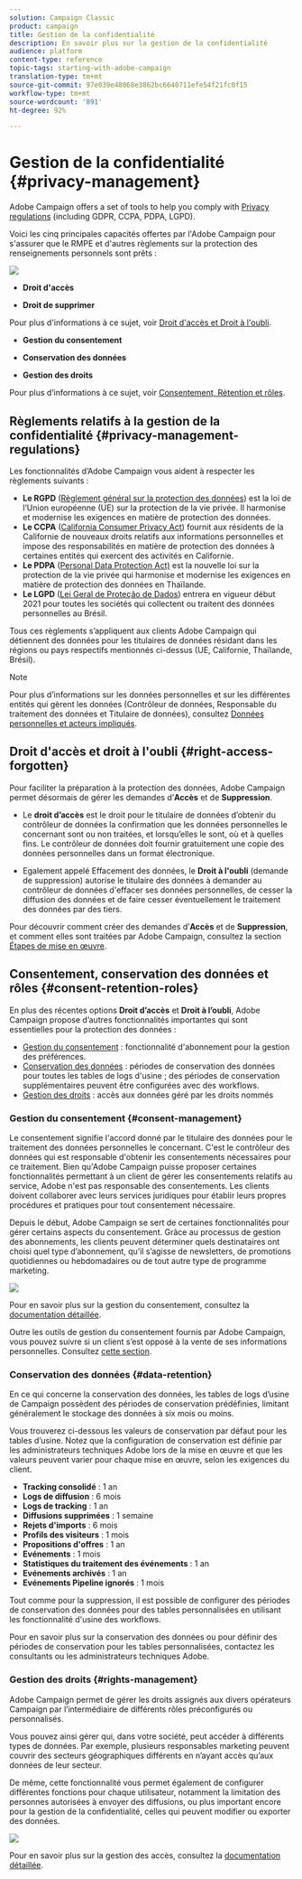 ```yaml
---
solution: Campaign Classic
product: campaign
title: Gestion de la confidentialité
description: En savoir plus sur la gestion de la confidentialité
audience: platform
content-type: reference
topic-tags: starting-with-adobe-campaign
translation-type: tm+mt
source-git-commit: 97e039e48068e3862bc6640711efe54f21fc0f15
workflow-type: tm+mt
source-wordcount: '891'
ht-degree: 92%

---
```



# Gestion de la confidentialité {#privacy-management}

Adobe Campaign offers a set of tools to help you comply with [Privacy regulations](#privacy-management-regulations) (including GDPR, CCPA, PDPA, LGPD).

Voici les cinq principales capacités offertes par l&#39;Adobe Campaign pour s&#39;assurer que le RMPE et d&#39;autres règlements sur la protection des renseignements personnels sont prêts :

![](assets/privacy-gdpr-use-cases.png)

* **Droit d&#39;accès**

* **Droit de supprimer**

Pour plus d&#39;informations à ce sujet, voir [Droit d&#39;accès et Droit à l&#39;oubli](#right-access-forgotten).

* **Gestion du consentement**

* **Conservation des données**

* **Gestion des droits**

Pour plus d’informations à ce sujet, voir [Consentement, Rétention et rôles](#consent-retention-roles).

<!--This section presents general information on what Privacy management is and the features provided by Adobe Campaign to manage the [Right to Access and Right to be Forgotten](#right-access-forgotten).

It also contains information on important features to manage Privacy ([Consent, Retention and Roles](#consent-retention-roles)), as well as best practices to help you with your Privacy compliance when using Adobe Campaign.-->

## Règlements relatifs à la gestion de la confidentialité {#privacy-management-regulations}

Les fonctionnalités d’Adobe Campaign vous aident à respecter les règlements suivants :

* **Le RGPD** ([Règlement général sur la protection des données](https://ec.europa.eu/info/law/law-topic/data-protection/reform/what-does-general-data-protection-regulation-gdpr-govern_en)) est la loi de l’Union européenne (UE) sur la protection de la vie privée. Il harmonise et modernise les exigences en matière de protection des données.
* **Le CCPA** ([California Consumer Privacy Act](https://leginfo.legislature.ca.gov/faces/codes_displayText.xhtml?lawCode=CIV&amp;division=3.&amp;title=1.81.5.&amp;part=4.&amp;chapter=&amp;article=)) fournit aux résidents de la Californie de nouveaux droits relatifs aux informations personnelles et impose des responsabilités en matière de protection des données à certaines entités qui exercent des activités en Californie.
* **Le PDPA** ([Personal Data Protection Act)](https://secureprivacy.ai/thailand-pdpa-summary-what-businesses-need-to-know/) est la nouvelle loi sur la protection de la vie privée qui harmonise et modernise les exigences en matière de protection des données en Thaïlande.
* **Le LGPD** ([Lei Geral de Proteção de Dados](https://iapp.org/media/pdf/resource_center/Brazilian_General_Data_Protection_Law.pdf)) entrera en vigueur début 2021 pour toutes les sociétés qui collectent ou traitent des données personnelles au Brésil.

Tous ces règlements s’appliquent aux clients Adobe Campaign qui détiennent des données pour les titulaires de données résidant dans les régions ou pays respectifs mentionnés ci-dessus (UE, Californie, Thaïlande, Brésil).

<!--Several Privacy capabilities are available in Adobe Campaign, including consent management, data retention settings, and rights management. See [Consent, Retention and Roles](#consent-retention-roles). In addition to this, Adobe Campaign helps facilitate your readiness as Data Controller for certain Privacy requests. See [Right to Access and Right to be Forgotten](#right-access-forgotten).-->

>[!NOTE]
>
>Pour plus d’informations sur les données personnelles et sur les différentes entités qui gèrent les données (Contrôleur de données, Responsable du traitement des données et Titulaire de données), consultez [Données personnelles et acteurs impliqués](../../platform/using/privacy-and-recommendations.md#personal-data).

## Droit d&#39;accès et droit à l&#39;oubli {#right-access-forgotten}

Pour faciliter la préparation à la protection des données, Adobe Campaign permet désormais de gérer les demandes d’**Accès** et de **Suppression**.

* Le **droit d’accès** est le droit pour le titulaire de données d’obtenir du contrôleur de données la confirmation que les données personnelles le concernant sont ou non traitées, et lorsqu’elles le sont, où et à quelles fins. Le contrôleur de données doit fournir gratuitement une copie des données personnelles dans un format électronique.

* Egalement appelé Effacement des données, le **Droit à l&#39;oubli** (demande de suppression) autorise le titulaire des données à demander au contrôleur de données d&#39;effacer ses données personnelles, de cesser la diffusion des données et de faire cesser éventuellement le traitement des données par des tiers.

Pour découvrir comment créer des demandes d’**Accès** et de **Suppression**, et comment elles sont traitées par Adobe Campaign, consultez la section [Étapes de mise en œuvre](../../platform/using/privacy-requests.md).

<!--Tutorials on Privacy management in Campaign Standard are also available [here](https://docs.adobe.com/content/help/en/campaign-standard-learn/tutorials/privacy/privacy-overview.html).
https://experienceleague.corp.adobe.com/docs/campaign-standard-learn/tutorials/privacy/privacy-overview.html?lang=en-->

## Consentement, conservation des données et rôles {#consent-retention-roles}

En plus des récentes options **Droit d’accès** et **Droit à l’oubli**, Adobe Campaign propose d’autres fonctionnalités importantes qui sont essentielles pour la protection des données :

* [Gestion du consentement](#consent-management) : fonctionnalité d&#39;abonnement pour la gestion des préférences.
* [Conservation des données](#data-retention) : périodes de conservation des données pour toutes les tables de logs d&#39;usine ; des périodes de conservation supplémentaires peuvent être configurées avec des workflows.
* [Gestion des droits](#rights-management) : accès aux données géré par les droits nommés

### Gestion du consentement {#consent-management}

Le consentement signifie l&#39;accord donné par le titulaire des données pour le traitement des données personnelles le concernant. C&#39;est le contrôleur des données qui est responsable d&#39;obtenir les consentements nécessaires pour ce traitement. Bien qu&#39;Adobe Campaign puisse proposer certaines fonctionnalités permettant à un client de gérer les consentements relatifs au service, Adobe n&#39;est pas responsable des consentements. Les clients doivent collaborer avec leurs services juridiques pour établir leurs propres procédures et pratiques pour tout consentement nécessaire.

Depuis le début, Adobe Campaign se sert de certaines fonctionnalités pour gérer certains aspects du consentement. Grâce au processus de gestion des abonnements, les clients peuvent déterminer quels destinataires ont choisi quel type d’abonnement, qu’il s’agisse de newsletters, de promotions quotidiennes ou hebdomadaires ou de tout autre type de programme marketing.

![](assets/privacy-consent-management.png)

Pour en savoir plus sur la gestion du consentement, consultez la [documentation détaillée](../../delivery/using/managing-subscriptions.md).

Outre les outils de gestion du consentement fournis par Adobe Campaign, vous pouvez suivre si un client s’est opposé à la vente de ses informations personnelles. Consultez [cette section](../../platform/using/privacy-requests.md##sale-of-personal-information-ccpa).

### Conservation des données {#data-retention}

En ce qui concerne la conservation des données, les tables de logs d’usine de Campaign possèdent des périodes de conservation prédéfinies, limitant généralement le stockage des données à six mois ou moins.

Vous trouverez ci-dessous les valeurs de conservation par défaut pour les tables d’usine. Notez que la configuration de conservation est définie par les administrateurs techniques Adobe lors de la mise en œuvre et que les valeurs peuvent varier pour chaque mise en œuvre, selon les exigences du client.

* **Tracking consolidé** : 1 an
* **Logs de diffusion** : 6 mois
* **Logs de tracking** : 1 an
* **Diffusions supprimées** : 1 semaine
* **Rejets d&#39;imports** : 6 mois
* **Profils des visiteurs** : 1 mois
* **Propositions d&#39;offres** : 1 an
* **Evénements** : 1 mois
* **Statistiques du traitement des événements** : 1 an
* **Evénements archivés** : 1 an
* **Evénements Pipeline ignorés** : 1 mois

Tout comme pour la suppression, il est possible de configurer des périodes de conservation des données pour des tables personnalisées en utilisant les fonctionnalité d&#39;usine des workflows.

Pour en savoir plus sur la conservation des données ou pour définir des périodes de conservation pour les tables personnalisées, contactez les consultants ou les administrateurs techniques Adobe.

### Gestion des droits {#rights-management}

Adobe Campaign permet de gérer les droits assignés aux divers opérateurs Campaign par l’intermédiaire de différents rôles préconfigurés ou personnalisés.

Vous pouvez ainsi gérer qui, dans votre société, peut accéder à différents types de données. Par exemple, plusieurs responsables marketing peuvent couvrir des secteurs géographiques différents en n’ayant accès qu’aux données de leur secteur.

De même, cette fonctionnalité vous permet également de configurer différentes fonctions pour chaque utilisateur, notamment la limitation des personnes autorisées à envoyer des diffusions, ou plus important encore pour la gestion de la confidentialité, celles qui peuvent modifier ou exporter des données.

![](assets/privacy-user-management.png)

Pour en savoir plus sur la gestion des accès, consultez la [documentation détaillée](../../platform/using/access-management.md).